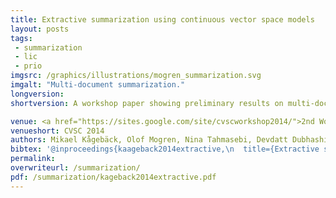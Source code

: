 ```yaml
---
title: Extractive summarization using continuous vector space models
layout: posts
tags:
 - summarization
 - lic
 - prio
imgsrc: /graphics/illustrations/mogren_summarization.svg
imgalt: "Multi-document summarization."
longversion:
shortversion: A workshop paper showing preliminary results on multi-document summarization with continuous vector space models for sentence representation. The experiments were performed on opinionated online user reviews.

venue: <a href="https://sites.google.com/site/cvscworkshop2014/">2nd Workshop on Continuous Vector Space Models and their Compositionality CVSC 2014</a>, Gothenburg Sweden
venueshort: CVSC 2014
authors: Mikael Kågebäck, Olof Mogren, Nina Tahmasebi, Devdatt Dubhashi
bibtex: '@inproceedings{kaageback2014extractive,\n  title={Extractive summarization using continuous vector space models},\n  author={Kågebäck, Mikael and Mogren, Olof and Tahmasebi, Nina and Dubhashi, Devdatt},\n  booktitle={Proceedings of the 2nd Workshop on Continuous Vector Space Models and their Compositionality (CVSC)@ EACL},\n  pages={31--39},\n  year={2014}\n}'
permalink: 
overwriteurl: /summarization/
pdf: /summarization/kageback2014extractive.pdf
---
```


